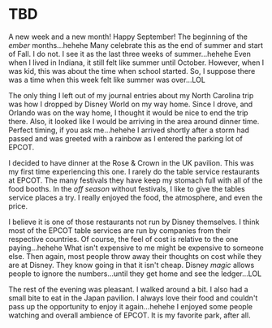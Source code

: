 # TBD

A new week and a new month! Happy September! The beginning of the *ember* months...hehehe Many celebrate this as the end of summer and start of Fall. I do not. I see it as the last three weeks of summer...hehehe Even when I lived in Indiana, it still felt like summer until October. However, when I was kid, this was about the time when school started. So, I suppose there was a time when this week felt like summer was over...LOL

The only thing I left out of my journal entries about my North Carolina trip was how I dropped by Disney World on my way home. Since I drove, and Orlando was on the way home, I thought it would be nice to end the trip there. Also, it looked like I would be arriving in the area around dinner time. Perfect timing, if you ask me...hehehe I arrived shortly after a storm had passed and was greeted with a rainbow as I entered the parking lot of EPCOT.

I decided to have dinner at the Rose & Crown in the UK pavilion. This was my first time experiencing this one. I rarely do the table service restaurants at EPCOT. The many festivals they have keep my stomach full with all of the food booths. In the *off season* without festivals, I like to give the tables service places a try. I really enjoyed the food, the atmosphere, and even the price.

I believe it is one of those restaurants not run by Disney themselves. I think most of the EPCOT table services are run by companies from their respective countries. Of course, the feel of cost is relative to the one paying...hehehe What isn't expensive to me might be expensive to someone else. Then again, most people throw away their thoughts on cost while they are at Disney. They know going in that it isn't cheap. Disney *magic* allows people to ignore the numbers...until they get home and see the ledger...LOL

The rest of the evening was pleasant. I walked around a bit. I also had a small bite to eat in the Japan pavilion. I always love their food and couldn't pass up the opportunity to enjoy it again...hehehe I enjoyed some people watching and overall ambience of EPCOT. It is my favorite park, after all.


